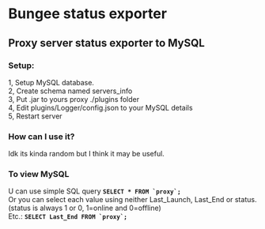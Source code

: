 <h1>Bungee status exporter</h1>
<h2>Proxy server status exporter to MySQL</h2>

<h3>Setup:</h3>
1, Setup MySQL database. <br>
2, Create schema named servers_info <br>
3, Put .jar to yours proxy ./plugins folder <br>
4, Edit plugins/Logger/config.json to your MySQL details <br>
5, Restart server <br>

<h3>How can I use it?</h3>
Idk its kinda random but I think it may be useful.

<h3>To view MySQL</h3>

U can use simple SQL query <code><b>SELECT * FROM &#96;proxy&#96;;</b></code> <br>
Or you can select each value using neither Last_Launch, Last_End or status. (status is always 1 or 0, 1=online and 0=offline) </br>
Etc.: <code><b>SELECT Last_End FROM &#96;proxy&#96;;</b></code><br>

